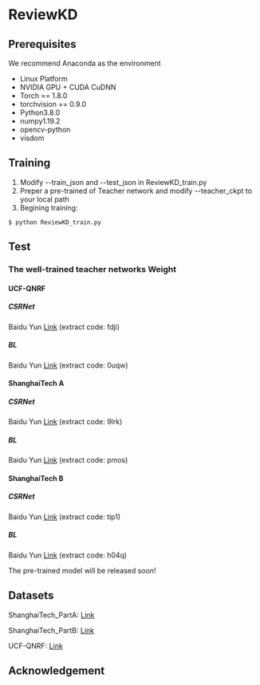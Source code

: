 # ReviewKD
<!-- ## ReviewKD: Review Boosted Knowledge Distillation for Crowd Counting with Performance  Beyond Teacher -->

## Prerequisites
We recommend Anaconda as the environment

* Linux Platform
* NVIDIA GPU + CUDA CuDNN
* Torch == 1.8.0
* torchvision == 0.9.0
* Python3.8.0
* numpy1.19.2
* opencv-python
* visdom

## Training
1. Modify --train_json and --test_json in ReviewKD_train.py
2. Preper a pre-trained of Teacher network and modify --teacher_ckpt to your local path
3. Begining training:
 ```
$ python ReviewKD_train.py
 ```

## Test
### The well-trained teacher networks Weight
#### UCF-QNRF
##### CSRNet
Baidu Yun [Link](https://pan.baidu.com/s/1WttH01bw2sqG5YFXK2un9Q) (extract code: fdji)
##### BL
Baidu Yun [Link](https://pan.baidu.com/s/1DNcV0FGNd0YU0e-HJlzc2w) (extract code: 0uqw)

#### ShanghaiTech A
##### CSRNet
Baidu Yun [Link](https://pan.baidu.com/s/1C9Xfe35X0uIFPYjY9ItykQ) (extract code: 9lrk)
##### BL
Baidu Yun [Link](https://pan.baidu.com/s/1r-U4zNcqfH9uYSbBnBpsrA) (extract code: pmos)


#### ShanghaiTech B
##### CSRNet
Baidu Yun [Link](https://pan.baidu.com/s/1Znjeh4AybCE2FlrQodmkPA) (extract code: tip1)
##### BL
Baidu Yun [Link](https://pan.baidu.com/s/1a2l1xyXJ3ZmjUIaadL1gfw) (extract code: h04q)

The pre-trained model will be released soon! 

## Datasets

ShanghaiTech_PartA: [Link](https://mailnwpueducn-my.sharepoint.com/personal/gjy3035_mail_nwpu_edu_cn/_layouts/15/onedrive.aspx?originalPath=aHR0cHM6Ly9tYWlsbndwdWVkdWNuLW15LnNoYXJlcG9pbnQuY29tLzpmOi9nL3BlcnNvbmFsL2dqeTMwMzVfbWFpbF9ud3B1X2VkdV9jbi9Fa3h2T1ZKQlZ1eFBzdTc1WWZZaHY5VUJLUkZOUDdXZ0xkeFhGTVNlSEdoWGpRP3J0aW1lPVM1bHlyaGVQMlVn&id=%2Fpersonal%2Fgjy3035%5Fmail%5Fnwpu%5Fedu%5Fcn%2FDocuments%2F%E8%AE%BA%E6%96%87%E5%BC%80%E6%BA%90%E6%95%B0%E6%8D%AE%2FC3Data%2Fshanghaitech%5Fpart%5FA%2Ezip&parent=%2Fpersonal%2Fgjy3035%5Fmail%5Fnwpu%5Fedu%5Fcn%2FDocuments%2F%E8%AE%BA%E6%96%87%E5%BC%80%E6%BA%90%E6%95%B0%E6%8D%AE%2FC3Data)

ShanghaiTech_PartB: [Link](https://mailnwpueducn-my.sharepoint.com/personal/gjy3035_mail_nwpu_edu_cn/_layouts/15/onedrive.aspx?originalPath=aHR0cHM6Ly9tYWlsbndwdWVkdWNuLW15LnNoYXJlcG9pbnQuY29tLzpmOi9nL3BlcnNvbmFsL2dqeTMwMzVfbWFpbF9ud3B1X2VkdV9jbi9Fa3h2T1ZKQlZ1eFBzdTc1WWZZaHY5VUJLUkZOUDdXZ0xkeFhGTVNlSEdoWGpRP3J0aW1lPVM1bHlyaGVQMlVn&id=%2Fpersonal%2Fgjy3035%5Fmail%5Fnwpu%5Fedu%5Fcn%2FDocuments%2F%E8%AE%BA%E6%96%87%E5%BC%80%E6%BA%90%E6%95%B0%E6%8D%AE%2FC3Data%2Fshanghaitech%5Fpart%5FB%2Ezip&parent=%2Fpersonal%2Fgjy3035%5Fmail%5Fnwpu%5Fedu%5Fcn%2FDocuments%2F%E8%AE%BA%E6%96%87%E5%BC%80%E6%BA%90%E6%95%B0%E6%8D%AE%2FC3Data)

UCF-QNRF: [Link](https://www.crcv.ucf.edu/data/ucf-qnrf/)
## Acknowledgement 


